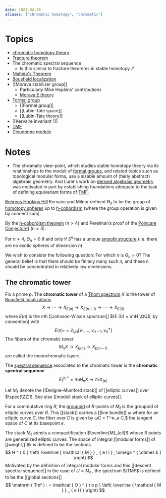```yaml
---
date: 2021-04-26
aliases: ["chromatic homotopy", "chromatic"]
---
```


# Topics

- [chromatic homotopy theory](chromatic%20homotopy%20theory.md)
- [Fracture theorem](Fracture%20theorem)
- The chromatic spectral sequence
	- Is this similar to fracture theorems in stable homotopy..?
- [Nishida's Theorem](zettelkasten/Nishida's%20Theorem.md)
- [Bousfield localization](Bousfield%20localization)
- [[Morava stabilizer group]]
	- Particularly Mike Hopkins' contributions
	- [Morava E theory](Morava%20E%20theory.md)
- [Formal group](zettelkasten/Formal%20group.md)
	- [[Formal group]]
	- [[Lubin-Tate space]]
	- [[Lubin-Tate theory]]
- [[Kervaire invariant 1]]
- [TMF](Topological%20modular%20forms.md)
- [Dieudonne module](Dieudonne%20module)

# Notes

- The chromatic view-point, which studies stable homotopy theory via its relationships to the moduli of [formal groups](Formal%20group.md), and related topics such as topological modular forms, use a sizable amount of (fairly abstract) algebraic geometry. And Lurie's work on [derived algebraic geometry](derived%20algebraic%20geometry.md) was motivated in part by establishing foundations adequate to the task of defining equivariant forms of [TMF](Topological%20modular%20forms.md).

[Behrens Hopkins Hill](https://www3.nd.edu/~mbehren1/papers/exotic2.pdf)
Kervaire and Milnor defined $\Theta_n$ to be the group of [homotopy spheres](homotopy%20spheres) up to [h-cobordism](h-cobordism) (where the group operation is given by connect sum). 

By the [h-cobordism theorem](h-cobordism%20theorem.md) ($n > 4$) and Perelman’s proof of the [Poincare Conjecture](Poincare%20Conjecture.md)] ($n = 3$).

For $n \neq 4$, $\Theta_n = 0$ if and only if $S^n$ has a unique [smooth structure](smooth%20structure) (i.e. there are no exotic spheres of dimension $n$).

We wish to consider the following question: For which $n$ is $\Theta_n = 0$? The general belief is that there should be finitely many such $n$, and these n should be concentrated in relatively low dimensions.

## The chromatic tower

Fix a prime $p$. The **chromatic tower** of a [Thom spectrum](Thom%20spectrum.md) $X$ is the tower of [Bousfield localizations](Bousfield%20localization)
$$
X \rightarrow \cdots \rightarrow X _ { E ( n ) } \rightarrow X _ { E ( n - 1 ) } \rightarrow \cdots \rightarrow X _ { E ( 0 ) }
$$
where $E(n)$ is the $n$th [[Johnson-Wilson spectrum]] $(E
(0) = \mH \QQ$, by convention) with
$$
E ( n ) _ { * } = \mathbb { Z } _ { ( p ) } \left[ v _ { 1 } , \dots , v _ { n - 1 } , v _ { n } ^ { \pm } \right]
$$
The fibers of the chromatic tower
$$
M _ { n } X \rightarrow X _ { E ( n ) } \rightarrow X _ { E ( n - 1 ) }
$$
are called the monochromatic layers. 

The [spectral sequence](spectral%20sequence.md) associated to the chromatic tower is the **chromatic spectral sequence**
$$
E _ { 1 } ^ { n , * } = \pi _ { * } M _ { n } X \Rightarrow \pi _ { * } X _ { ( p ) }
$$

Let $M_\ell$ denote the [[Deligne-Mumford stack]] of [[elliptic curves]] over $\spec(\ZZ)$. See also [[moduli stack of elliptic curves]].

For a commutative ring $R$, the [groupoid](groupoid) of $R$-points of $M_\ell$ is the groupoid of elliptic curves over $R$. This [[stack]] carries a [[line bundle]] $\omega$ where for an elliptic curve $C$, the fiber over $C$ is given by
ωC = T^∗_e C,$
the tangent space of $C$ at its basepoint $e$.

The stack $M_{\ell}$ admits a compactification $\overline{M}_{ell}$ whose $R$ points are generalized elliptic curves. The space of integral [[modular forms]] of [[weight]] $k is defined to be the sections
$$
H ^ { 0 } \left( \overline { \mathcal { M } } _ { e l l } , \omega ^ { \otimes k } \right)
$$
Motivated by the definition of integral modular forms and this [[descent spectral sequence]] in the case of $U = M_\ell$ , the spectrum $\TMF$ is defined to be the [[global sections]]
$$
\mathrm { Tmf } : = \mathcal { O } ^ { t o p } \left( \overline { \mathcal { M } } _ { e l l } \right)
$$
